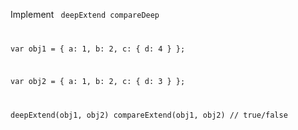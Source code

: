 Implement
<code>
deepExtend
compareDeep

var obj1 = {
  a: 1,
  b: 2,
  c: {
     d: 4
  }
};

var obj2 = {
  a: 1,
  b: 2,
  c: {
     d: 3
  }
};

deepExtend(obj1, obj2)
compareExtend(obj1, obj2)  // true/false
</code>